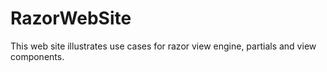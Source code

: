 RazorWebSite
===

This web site illustrates use cases for razor view engine, partials and view components.
